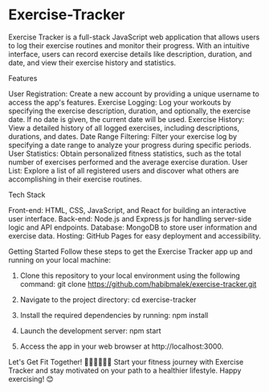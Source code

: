 # Exercise-Tracker
Exercise Tracker is a full-stack JavaScript web application that allows users to log their exercise routines and monitor their progress. With an intuitive interface, users can record exercise details like description, duration, and date, and view their exercise history and statistics.

Features

  User Registration: Create a new account by providing a unique username to access the app's features.
  Exercise Logging: Log your workouts by specifying the exercise description, duration, and optionally, the exercise date. If no date is given, the current date will be used.
  Exercise History: View a detailed history of all logged exercises, including descriptions, durations, and dates.
  Date Range Filtering: Filter your exercise log by specifying a date range to analyze your progress during specific periods.
  User Statistics: Obtain personalized fitness statistics, such as the total number of exercises performed and the average exercise duration.
  User List: Explore a list of all registered users and discover what others are accomplishing in their exercise routines.

Tech Stack

  Front-end: HTML, CSS, JavaScript, and React for building an interactive user interface.
  Back-end: Node.js and Express.js for handling server-side logic and API endpoints.
  Database: MongoDB to store user information and exercise data.
  Hosting: GitHub Pages for easy deployment and accessibility.

Getting Started
  Follow these steps to get the Exercise Tracker app up and running on your local machine:

1. Clone this repository to your local environment using the following command:
  git clone https://github.com/habibmalek/exercise-tracker.git

2. Navigate to the project directory:
  cd exercise-tracker

3. Install the required dependencies by running:
  npm install

4. Launch the development server:
  npm start

5. Access the app in your web browser at http://localhost:3000.


Let's Get Fit Together! 🏋️‍♂️🚴‍♀️🏃‍♂️
Start your fitness journey with Exercise Tracker and stay motivated on your path to a healthier lifestyle. Happy exercising! 😊
